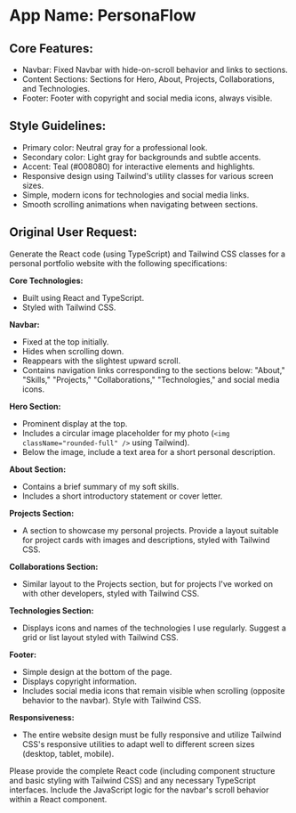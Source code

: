 # **App Name**: PersonaFlow

## Core Features:

- Navbar: Fixed Navbar with hide-on-scroll behavior and links to sections.
- Content Sections: Sections for Hero, About, Projects, Collaborations, and Technologies.
- Footer: Footer with copyright and social media icons, always visible.

## Style Guidelines:

- Primary color: Neutral gray for a professional look.
- Secondary color: Light gray for backgrounds and subtle accents.
- Accent: Teal (#008080) for interactive elements and highlights.
- Responsive design using Tailwind's utility classes for various screen sizes.
- Simple, modern icons for technologies and social media links.
- Smooth scrolling animations when navigating between sections.

## Original User Request:
Generate the React code (using TypeScript) and Tailwind CSS classes for a personal portfolio website with the following specifications:

**Core Technologies:**
- Built using React and TypeScript.
- Styled with Tailwind CSS.

**Navbar:**
- Fixed at the top initially.
- Hides when scrolling down.
- Reappears with the slightest upward scroll.
- Contains navigation links corresponding to the sections below: "About," "Skills," "Projects," "Collaborations," "Technologies," and social media icons.

**Hero Section:**
- Prominent display at the top.
- Includes a circular image placeholder for my photo (`<img className="rounded-full" />` using Tailwind).
- Below the image, include a text area for a short personal description.

**About Section:**
- Contains a brief summary of my soft skills.
- Includes a short introductory statement or cover letter.

**Projects Section:**
- A section to showcase my personal projects. Provide a layout suitable for project cards with images and descriptions, styled with Tailwind CSS.

**Collaborations Section:**
- Similar layout to the Projects section, but for projects I've worked on with other developers, styled with Tailwind CSS.

**Technologies Section:**
- Displays icons and names of the technologies I use regularly. Suggest a grid or list layout styled with Tailwind CSS.

**Footer:**
- Simple design at the bottom of the page.
- Displays copyright information.
- Includes social media icons that remain visible when scrolling (opposite behavior to the navbar). Style with Tailwind CSS.

**Responsiveness:**
- The entire website design must be fully responsive and utilize Tailwind CSS's responsive utilities to adapt well to different screen sizes (desktop, tablet, mobile).

Please provide the complete React code (including component structure and basic styling with Tailwind CSS) and any necessary TypeScript interfaces. Include the JavaScript logic for the navbar's scroll behavior within a React component.
  